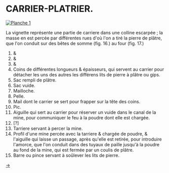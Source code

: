 CARRIER-PLATRIER.
=================

[![Planche 1](Planche_1.jpeg)](Planche_1.jpeg)

La vignette représente une partie de carriere dans une colline escarpée ; la masse en est percée par différentes rues d'où l'on a tiré la pierre de plâtre, que l'on conduit sur des bêtes de somme (fig. 16.) au four (fig. 17.)

1. &
2. &
3. &
4. Coins de différentes longueurs & épaisseurs, qui servent au carrier pour détacher les uns des autres les différens lits de pierre à plâtre ou gips.
5. Sac rempli de plâtre.
6. Sac vuide.
7. Mailloche.
8. Pelle.
9. Mail dont le carrier se sert pour frapper sur la tête des coins.
10. Pic.
11. Aiguille qui sert au carrier pour réserver un vuide dans le canal de la mine, pour communiquer le feu à la poudre dont elle est chargée.
12. \[?\]
13. Tarriere servant à percer la mine.
14. Profil d'une mine percée avec la tarriere & chargée de poudre, & l'aiguille qui laisse un passage, après qu'elle est retirée, pour introduire l'amorce, que l'on conduit dans des tuyaux de paille jusqu'à la poudre au fond de la mine, qui est fermée par un coulis de plâtre.
15. Barre ou pince servant à soûlever les lits de pierre.


[->](../14-Tuilerie/Légende.md)
